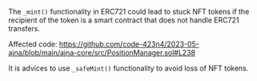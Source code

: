 The `_mint()` functionality in ERC721 could lead to stuck NFT tokens if the recipient of the token is a smart contract that does not handle ERC721 transfers.

Affected code: https://github.com/code-423n4/2023-05-ajna/blob/main/ajna-core/src/PositionManager.sol#L238

It is advices to use `_safeMint()` functionality to avoid loss of NFT tokens.